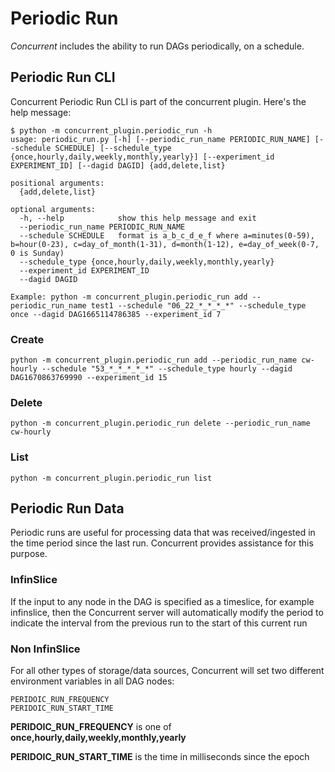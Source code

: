 # Periodic Run

*Concurrent* includes the ability to run DAGs periodically, on a schedule.

## Periodic Run CLI

Concurrent Periodic Run CLI is part of the concurrent plugin. Here's the help message:

```
$ python -m concurrent_plugin.periodic_run -h
usage: periodic_run.py [-h] [--periodic_run_name PERIODIC_RUN_NAME] [--schedule SCHEDULE] [--schedule_type {once,hourly,daily,weekly,monthly,yearly}] [--experiment_id EXPERIMENT_ID] [--dagid DAGID] {add,delete,list}

positional arguments:
  {add,delete,list}

optional arguments:
  -h, --help            show this help message and exit
  --periodic_run_name PERIODIC_RUN_NAME
  --schedule SCHEDULE   format is a_b_c_d_e_f where a=minutes(0-59), b=hour(0-23), c=day_of_month(1-31), d=month(1-12), e=day_of_week(0-7, 0 is Sunday)
  --schedule_type {once,hourly,daily,weekly,monthly,yearly}
  --experiment_id EXPERIMENT_ID
  --dagid DAGID

Example: python -m concurrent_plugin.periodic_run add --periodic_run_name test1 --schedule "06_22_*_*_*_*" --schedule_type once --dagid DAG1665114786385 --experiment_id 7
```

### Create

```
python -m concurrent_plugin.periodic_run add --periodic_run_name cw-hourly --schedule "53_*_*_*_*_*" --schedule_type hourly --dagid DAG1670863769990 --experiment_id 15
```

### Delete

```
python -m concurrent_plugin.periodic_run delete --periodic_run_name cw-hourly
```

### List

```
python -m concurrent_plugin.periodic_run list
```

## Periodic Run Data

Periodic runs are useful for processing data that was received/ingested in the time period since the last run. Concurrent provides assistance for this purpose.

### InfinSlice

If the input to any node in the DAG is specified as a timeslice, for example infinslice, then the Concurrent server will automatically modify the period to indicate the interval from the previous run to the start of this current run

### Non InfinSlice

For all other types of storage/data sources, Concurrent will set two different environment variables in all DAG nodes:

```
PERIDOIC_RUN_FREQUENCY
PERIDOIC_RUN_START_TIME
```

**PERIDOIC_RUN_FREQUENCY** is one of **once,hourly,daily,weekly,monthly,yearly**

**PERIDOIC_RUN_START_TIME** is the time in milliseconds since the epoch
